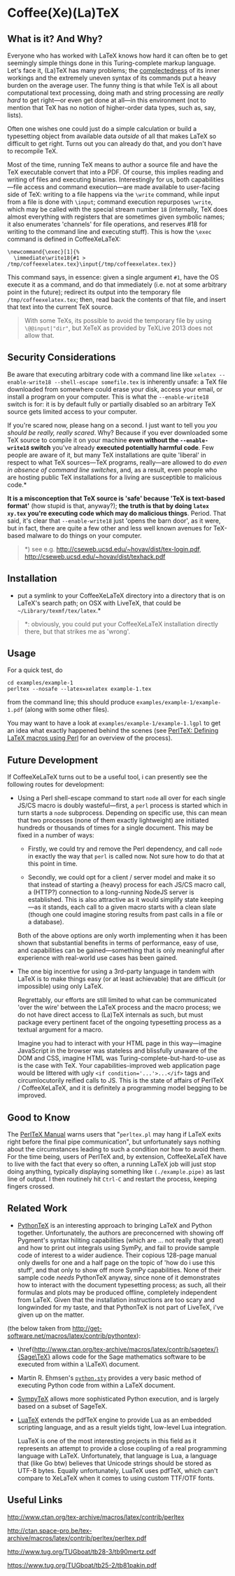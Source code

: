 

# Coffee(Xe)(La)TeX

## What is it? And Why?

Everyone who has worked with LaTeX knows how hard it can often be to get seemingly simple things done in
this Turing-complete markup language. Let's face it, (La)TeX has many problems; the [complectedness](http://www.infoq.com/presentations/Simple-Made-Easy)
of its inner workings and the extremely uneven syntax of its commands put a heavy burden on the average
user. The funny thing is that while TeX is all about computational text processing, doing math and
string processing are *really hard* to get right—or even get done at all—in this environment (not to
mention that TeX has no notion of higher-order data types, such as, say, lists).

Often one wishes one could just do a simple calculation or build a typesetting object from available data
*outside* of all that makes LaTeX so difficult to get right. Turns out you can already do that, and you
don't have to recompile TeX.

Most of the time, running TeX means to author a source file and have the TeX executable convert that into
a PDF. Of course, this implies reading and writing of files and executing binaries. Interestingly for us, both
capabilities—file access and command execution—are made available to user-facing side of TeX: writing to
a file happens via the `\write` command, while input from a file is done with `\input`; command execution
repurposes `\write`, which may be called with the special stream number `18` (internally, TeX does almost
everything with registers that are sometimes given symbolic names; it also enumerates 'channels' for file
operations, and reserves #18 for writing to the command line and executing stuff). This is how the `\exec`
command is defined in CoffeeXeLaTeX:

    \newcommand{\exec}[1]{%
      \immediate\write18{#1 > /tmp/coffeexelatex.tex}\input{/tmp/coffeexelatex.tex}}

This command says, in essence: given a single argument `#1`, have the OS execute it as a command, and do
that immediately (i.e. not at some arbitrary point in the future); redirect its output into the temporary file
`/tmp/coffeexelatex.tex`; then, read back the contents of that file, and insert that text into the
current TeX source.

> With some TeXs, its possible to avoid the temporary file by using `\@@input|"dir"`, but XeTeX as
> provided by TeXLive 2013 does not allow that.



## Security Considerations

Be aware that executing arbitrary code with a command line like
`xelatex --enable-write18 --shell-escape somefile.tex`
is inherently unsafe: a TeX file downloaded from somewhere could erase your disk, access your email, or
install a program on your computer. This is what the `--enable-write18` switch is for: it is by default fully
or partially disabled so an arbitrary TeX source gets limited access to your computer.

If you're scared now, please hang on a second. I just want to tell you *you should be really, really scared*.
Why? Because if you ever downloaded some TeX source to compile it on your machine **even without the
`--enable-write18` switch** you've already **executed potentially harmful code**. Few people are aware of
it, but many TeX installations are quite 'liberal' in respect to what TeX sources—TeX programs, really—are
allowed to do *even in absence of command line switches*, and, as a result, even people who are hosting
public TeX installations for a living are susceptible to malicious code.*

**It is a misconception that TeX source is 'safe' because 'TeX is text-based format'** (how stupid is that,
anyway?); **the truth is that by doing `latex xy.tex` you're executing code which may do malicious things**.
Period. That said, it's clear that `--enable-write18` just 'opens the barn door', as it were, but in fact,
there are quite a few other and less well known avenues for TeX-based malware to do things on your computer.

> *) see e.g. http://cseweb.ucsd.edu/~hovav/dist/tex-login.pdf, http://cseweb.ucsd.edu/~hovav/dist/texhack.pdf

## Installation

* put a symlink to your CoffeeXeLaTeX directory into a directory that is on LaTeX's search path; on OSX with
  LiveTeX, that could be `~/Library/texmf/tex/latex`.*

> *: obviously, you could put your CoffeeXeLaTeX installation directly there, but that strikes me as
> 'wrong'.

## Usage

For a quick test, do

    cd examples/example-1
    perltex --nosafe --latex=xelatex example-1.tex

from the command line; this should produce `examples/example-1/example-1.pdf` (along with some other files).

You may want to have a look at `examples/example-1/example-1.lgpl` to get an idea what exactly
happened behind the scenes (see [PerlTeX: Defining LaTeX macros using Perl](https://www.tug.org/TUGboat/tb25-2/tb81pakin.pdf)
for an overview of the process).

## Future Development

If CoffeeXeLaTeX turns out to be a useful tool, i can presently see the following routes for development:

* Using a Perl shell-escape command to start `node` all over for each single JS/CS macro is doubly
  wasteful—first, a `perl` process is started which in turn starts a `node` subprocess. Depending on
  specific use, this can mean that two processes (none of them exactly lightweight) are initiated hundreds
  or thousands of times for a single document. This may be fixed in a number of ways:

  * Firstly, we could try and remove the Perl dependency, and call `node` in exactly the way that `perl`
    is called now. Not sure how to do that at this point in time.

  * Secondly, we could opt for a client / server model and make it so that instead of starting a (heavy)
    process for each JS/CS macro call, a (HTTP?) connection to a long-running NodeJS server is established.
    This is also attractive as it would simplify state keeping—as it stands, each call to a given macro
    starts with a clean slate (though one could imagine storing results from past calls in a file or a
    database).

  Both of the above options are only worth implementing when it has been shown that substantial benefits
  in terms of performance, easy of use, and capabilities can be gained—something that is only meaningful
  after experience with real-world use cases has been gained.

* The one big incentive for using a 3rd-party language in tandem with LaTeX is to make things easy (or
  at least achievable) that are difficult (or impossible) using only LaTeX.

  Regrettably, our efforts are still limited to what can be communicated 'over the wire' between the LaTeX
  process and the macro process; we do not have direct access to (La)TeX internals as such, but must package
  every pertinent facet of the ongoing typesetting process as a textual argument for a macro.

  Imagine you had to interact with your HTML page in this way—imagine JavaScript in the browser was
  stateless and blissfully unaware of the DOM and CSS, imagine HTML was Turing-complete-but-hard-to-use
  as is the case with TeX. Your capabilities-improved web application page would be littered with ugly
  `<if condition='...'>...</if>` tags and circumlocutorily reified calls to JS. This is the state of affairs
  of PerlTeX / CoffeeXeLaTeX, and it is definitely a programming model begging to be improved.



## Good to Know

The [PerlTeX Manual](http://mirror.unl.edu/ctan/macros/latex/contrib/perltex/perltex.pdf) warns users that
"`perltex.pl` may hang if LaTeX exits right before the final pipe communication", but unfortunately says
nothing about the circumstances leading to such a condition nor how to avoid them. For the time being,
users of PerlTeX and, by extension, CoffeeXeLaTeX have to live with the fact that every so often, a
running LaTeX job will just stop doing anything, typically displaying something like `(./example.pipe)` as
last line of output. I then routinely hit `Ctrl-C` and restart the process, keeping fingers crossed.


## Related Work

* [PythonTeX](https://github.com/gpoore/pythontex) is an interesting approach to bringing LaTeX and Python
  together. Unfortunately, the authors are preconcerned with showing off Pygment's syntax hiliting
  capabilities (which are ... not really that great) and how to print out integrals using SymPy, and fail
  to provide sample code of interest to a wider audience. Their copious 128-page manual only dwells for one and a half page on the topic
  of 'how do i use this stuff', and that only to show off more SymPy capabilities. None of their sample
  code *needs* PythonTeX anyway, since none of it demonstrates how to interact with the document typesetting
  process; as such, all their formulas and plots may be produced offline, completely independent from LaTeX.
  Given that the installation instructions are too scary and longwinded for my taste, and that PythonTeX is
  not part of LiveTeX, i've given up on the matter.

(the below taken from http://get-software.net/macros/latex/contrib/pythontex):

* \href{http://www.ctan.org/tex-archive/macros/latex/contrib/sagetex/}{Sage\TeX} allows code for the Sage
  mathematics software to be executed from within a \LaTeX\ document.

* Martin R. Ehmsen's [`python.sty`](http://www.ctan.org/pkg/python) provides a very basic method of
  executing Python code from within a LaTeX document.

* [SympyTeX](http://elec.otago.ac.nz/w/index.php/SympyTeX) allows more sophisticated Python execution, and
  is largely based on a subset of SageTeX.

* [LuaTeX](http://www.luatex.org/) extends the pdfTeX engine to provide Lua as an embedded scripting
  language, and as a result yields tight, low-level Lua integration.

  LuaTeX is one of the most interesting projects in this field as it represents an attempt to provide a
  close coupling of a real programming language with LaTeX. Unfortunately, that language is Lua, a language
  that (like Go btw) believes that Unicode strings should be stored as UTF-8 bytes. Equally unfortunately,
  LuaTeX uses pdfTeX, which can't compare to XeLaTeX when it comes to using custom TTF/OTF fonts.

## Useful Links

http://www.ctan.org/tex-archive/macros/latex/contrib/perltex

http://ctan.space-pro.be/tex-archive/macros/latex/contrib/perltex/perltex.pdf

http://www.tug.org/TUGboat/tb28-3/tb90mertz.pdf

https://www.tug.org/TUGboat/tb25-2/tb81pakin.pdf

